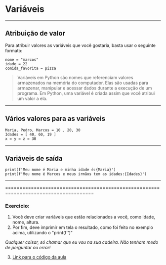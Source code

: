 # Variáveis
***

## Atribuição de valor
Para atribuir valores as variáveis que você gostaria, basta usar o seguinte formato:
```
nome = "marcos"
idade = 22
comida_favorita = pizza

```
> Variáveis em Python são nomes que referenciam valores armazenados na memória do computador. Elas são usadas para armazenar, manipular e acessar dados durante a execução de um programa. Em Python, uma variável é criada assim que você atribui um valor a ela.
***
## Vários valores para as variáveis
```
Maria, Pedro, Marcos = 10 , 20, 30
Idades = [ 40, 60, 19 ]
x = y = z = 30

```
***
## Variáveis de saída
```
print(f'Meu nome é Maria e minha idade é:{Maria}')
print(f'Meu nome é Marcos e meus irmãos tem as idades:{Idades}')

```
***
=====================================================================================
### Exercicio:
1. Você deve criar variáveis que estão relacionados a você, como idade, nome, altura.
2. Por fim, deve imprimir em tela o resultado, como foi feito no exemplo acima, utilizando o "print(f'')"


 *Qualquer coisar, só chamar que eu vou na sua cadeira. Não tenham medo de perguntar ou errar!*


 3. [Link para o código da aula](https://github.com/Tovany/extensaoUFPA/blob/develop/1_Python/Seguna_aula/2_Variables_code.py)